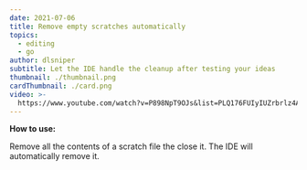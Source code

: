 ```yaml
---
date: 2021-07-06
title: Remove empty scratches automatically
topics:
  - editing
  - go
author: dlsniper
subtitle: Let the IDE handle the cleanup after testing your ideas
thumbnail: ./thumbnail.png
cardThumbnail: ./card.png
video: >-
  https://www.youtube.com/watch?v=P898NpT9OJs&list=PLQ176FUIyIUZrbrlz4AY1V8VzBJKZyVlW&index=103
---
```


**How to use:**

Remove all the contents of a scratch file the close it. The IDE will automatically remove it.
